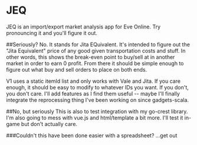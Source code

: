 # JEQ 
JEQ is an import/export market analysis app for Eve Online. Try pronouncing it and you'll figure it out. 

##Seriously?
No. It stands for Jita EQuivalent. It's intended to figure out the "Jita Equivalent" price of any good given transportation costs and stuff. In other words, this shows the break-even point to buy/sell at in another market in order to earn 0 profit. From there it should be simple enough to figure out what buy and sell orders to place on both ends.

V1 uses a static itemId list and only works with Vale and Jita. If you care enough, it should be easy to modify to whatever IDs you want. If you don't, you don't care. I'll add features as I find them useful -- maybe I'll finally integrate the reprocessing thing I've been working on since gadgets-scala. 

##No, but seriously
This is also to test integration with my go-crest library. I'm also going to mess with vue.js and html/template a bit more. I'll test it in-game but don't actually care. 

###Couldn't this have been done easier with a spreadsheet?
...get out